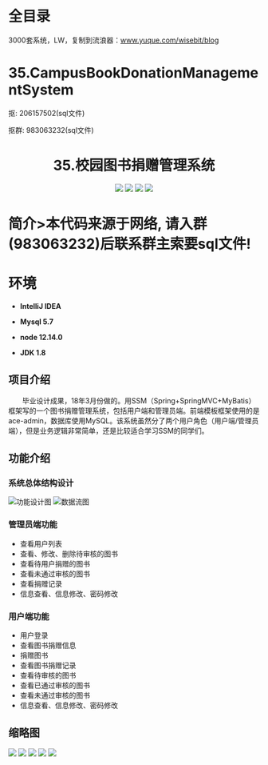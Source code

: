 # 全目录

3000套系统，LW，复制到流浪器：www.yuque.com/wisebit/blog
# 35.CampusBookDonationManagementSystem

<p>抠: 206157502(sql文件)</p>
<p>抠群: 983063232(sql文件)</p>

<p><h1 align="center">35.校园图书捐赠管理系统</h1></p>

<p align="center">
	<img src="https://img.shields.io/badge/jdk-1.8-orange.svg"/>
    <img src="https://img.shields.io/badge/Spring-2.x-lightgrey.svg"/>
    <img src="https://img.shields.io/badge/SpringMVC-3.x-blue.svg"/>
    <img src="https://img.shields.io/badge/MyBatis-3.0.x-yellow.svg"/>
</p>

# 简介>本代码来源于网络, 请入群(983063232)后联系群主索要sql文件!
>


# 环境

- <b>IntelliJ IDEA</b>

- <b>Mysql 5.7</b>

- <b>node 12.14.0</b>

- <b>JDK 1.8</b>


## 项目介绍
&emsp;&emsp;毕业设计成果，18年3月份做的。用SSM（Spring+SpringMVC+MyBatis）框架写的一个图书捐赠管理系统，包括用户端和管理员端。前端模板框架使用的是ace-admin，数据库使用MySQL。该系统虽然分了两个用户角色（用户端/管理员端），但是业务逻辑非常简单，还是比较适合学习SSM的同学们。

## 功能介绍
### 系统总体结构设计
![功能设计图](https://bitwise.oss-cn-heyuan.aliyuncs.com/2024/9/10/8090f20b-5aea-4dd2-b0ab-928a0ef86418.png)
![数据流图](https://bitwise.oss-cn-heyuan.aliyuncs.com/2024/9/10/99bcde3e-c683-421e-b19e-94a04be0cdb2.png)
### 管理员端功能
- 查看用户列表
- 查看、修改、删除待审核的图书
- 查看待用户捐赠的图书
- 查看未通过审核的图书
- 查看捐赠记录
- 信息查看、信息修改、密码修改
### 用户端功能
- 用户登录
- 查看图书捐赠信息
- 捐赠图书
- 查看图书捐赠记录
- 查看待审核的图书
- 查看已通过审核的图书
- 查看未通过审核的图书
- 信息查看、信息修改、密码修改


## 缩略图
![](https://bitwise.oss-cn-heyuan.aliyuncs.com/2024/9/10/aa2672df-b24a-4ffe-8ff4-454cad4925dc.png)
![](https://bitwise.oss-cn-heyuan.aliyuncs.com/2024/9/10/84984e94-e128-4906-811f-67079e73c2f5.png)
![](https://bitwise.oss-cn-heyuan.aliyuncs.com/2024/9/10/8680f313-15e8-4ef8-a8c8-040e51559b7e.png)
![](https://bitwise.oss-cn-heyuan.aliyuncs.com/2024/9/10/f7ad491b-bbef-4443-9217-9c599b6da68a.png)
![](https://bitwise.oss-cn-heyuan.aliyuncs.com/2024/9/10/736256f4-06a3-4333-bd9c-a5c2bcd4dca2.png)
